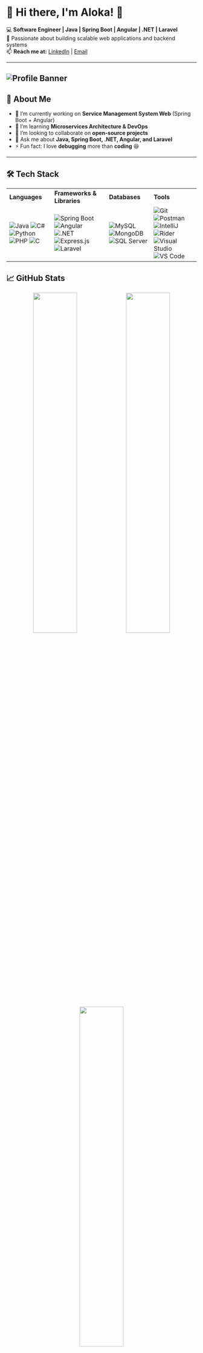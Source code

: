 # **🚀 Hi there, I'm Aloka!** 👋  

💻 **Software Engineer | Java | Spring Boot | Angular | .NET | Laravel**  
📌 Passionate about building scalable web applications and backend systems  
📫 **Reach me at:** [LinkedIn](https://www.linkedin.com/in/aloka-gimhari-626b36246/) | [Email](alokagimhari#gmail.com)  

---
![Profile Banner](https://alokagimhari.github.io/My-Portfolio/)  
---
## **🚀 About Me**  
- 🔭 I’m currently working on **Service Management System Web** (Spring Boot + Angular)  
- 🌱 I’m learning **Microservices Architecture & DevOps**  
- 👯 I’m looking to collaborate on **open-source projects**  
- 💬 Ask me about **Java, Spring Boot, .NET, Angular, and Laravel**  
- ⚡ Fun fact: I love **debugging** more than **coding** 😆  

---

## **🛠️ Tech Stack**  

<table>
  <tr>
    <td><b>Languages</b></td>
    <td><b>Frameworks & Libraries</b></td>
    <td><b>Databases</b></td>
    <td><b>Tools</b></td>
  </tr>
  <tr>
    <td>
      <img src="https://img.shields.io/badge/Java-ED8B00?style=for-the-badge&logo=java&logoColor=white" alt="Java" />
      <img src="https://img.shields.io/badge/C%23-239120?style=for-the-badge&logo=c-sharp&logoColor=white" alt="C#" />
      <img src="https://img.shields.io/badge/Python-3776AB?style=for-the-badge&logo=python&logoColor=white" alt="Python" />
      <img src="https://img.shields.io/badge/PHP-777BB4?style=for-the-badge&logo=php&logoColor=white" alt="PHP" />
      <img src="https://img.shields.io/badge/C-00599C?style=for-the-badge&logo=c&logoColor=white" alt="C" />
    </td>
    <td>
      <img src="https://img.shields.io/badge/Spring%20Boot-6DB33F?style=for-the-badge&logo=spring-boot&logoColor=white" alt="Spring Boot" />
      <img src="https://img.shields.io/badge/Angular-DD0031?style=for-the-badge&logo=angular&logoColor=white" alt="Angular" />
      <img src="https://img.shields.io/badge/.NET-512BD4?style=for-the-badge&logo=dotnet&logoColor=white" alt=".NET" />
      <img src="https://img.shields.io/badge/Express.js-000000?style=for-the-badge&logo=express&logoColor=white" alt="Express.js" />
      <img src="https://img.shields.io/badge/Laravel-FF2D20?style=for-the-badge&logo=laravel&logoColor=white" alt="Laravel" />
    </td>
    <td>
      <img src="https://img.shields.io/badge/MySQL-4479A1?style=for-the-badge&logo=mysql&logoColor=white" alt="MySQL" />
      <img src="https://img.shields.io/badge/MongoDB-47A248?style=for-the-badge&logo=mongodb&logoColor=white" alt="MongoDB" />
      <img src="https://img.shields.io/badge/SQL%20Server-CC2927?style=for-the-badge&logo=microsoft-sql-server&logoColor=white" alt="SQL Server" />
    </td>
    <td>
      <img src="https://img.shields.io/badge/Git-F05032?style=for-the-badge&logo=git&logoColor=white" alt="Git"/>
      <img src="https://img.shields.io/badge/Postman-FF6C37?style=for-the-badge&logo=postman&logoColor=white" alt="Postman"/>
      <img src="https://img.shields.io/badge/IntelliJ%20IDEA-000000?style=for-the-badge&logo=intellij-idea&logoColor=white" alt="IntelliJ"/>
      <img src="https://img.shields.io/badge/Rider-000000?style=for-the-badge&logo=rider&logoColor=white" alt="Rider"/>
      <img src="https://img.shields.io/badge/Visual%20Studio-5C2D91?style=for-the-badge&logo=visualstudio&logoColor=white" alt="Visual Studio "/>
      <img src="https://img.shields.io/badge/VS%20Code-007ACC?style=for-the-badge&logo=visualstudiocode&logoColor=white" alt="VS Code"/>
    </td>
  </tr>
</table>


## **📈 GitHub Stats**  
<p align="center">
  <img src="https://github-readme-stats.vercel.app/api?username=alokagimhari&show_icons=true&theme=radical" width="48%" />
  <img src="https://github-readme-streak-stats.herokuapp.com/?user=alokagimhari&theme=radical" width="48%" />
</p>

<p align="center">
  <img src="https://github-readme-stats.vercel.app/api/top-langs/?username=alokagimhari&layout=compact&theme=radical" width="48%" />
</p>

---

## **🌟 Featured Projects**  
🚀 **[FinShark](#)** – Stock management system in .NET  
📚 **[Library Management System](#)** – Book lending & tracking system  
🎓 **[Learning Management Platform](#)** – Online courses with authentication  
🤖 **[Gemini Chatbot](#)** – AI-powered chatbot using Spring AI & React  

---

## **📫 Connect with Me**  
[![LinkedIn](https://img.shields.io/badge/LinkedIn-%230077B5.svg?style=for-the-badge&logo=linkedin&logoColor=white)](https://www.linkedin.com/in/aloka-gimhari-626b36246/)  
[![Gmail](https://img.shields.io/badge/Email-D14836?style=for-the-badge&logo=gmail&logoColor=white)](alokagimhari@gmail.com)  
[![GitHub](https://img.shields.io/badge/GitHub-181717?style=for-the-badge&logo=github&logoColor=white)](https://github.com/alokagimhari)  

---

### **💡 Fun Fact:**  
💡 "Programming isn't about what you know; it's about what you can figure out." - Chris Pine  
